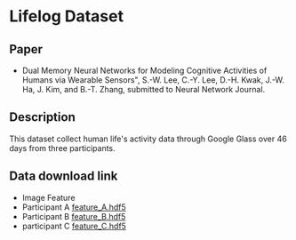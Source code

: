 # Lifelog Dataset
## Paper
- Dual Memory Neural Networks for Modeling Cognitive Activities of Humans via Wearable Sensors", S.-W. Lee, C.-Y. Lee, D.-H. Kwak, J.-W. Ha, J. Kim, and B.-T. Zhang, submitted to Neural Network Journal.

## Description
This dataset collect human life's activity data through Google Glass over 46 days from three participants.

## Data download link
- Image Feature
 - Participant A [feature_A.hdf5](feature_A.hdf5)
 - Participant B [feature_B.hdf5](feature_B.hdf5)
 - participant C [feature_C.hdf5](feature_C.hdf5)

